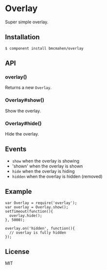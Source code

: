 # Overlay

  Super simple overlay.

## Installation

```
$ component install bmcmahen/overlay
```

## API

### overlay()

  Returns a new `Overlay`.

### Overlay#show()

  Show the overlay.

### Overlay#hide()

  Hide the overlay.


## Events

  - `show` when the overlay is showing
  - 'shown' when the overlay is shown
  - `hide` when the overlay is hiding
  - `hidden` when the overlay is hidden (removed)

## Example
```
var Overlay = require('overlay');
var overlay = Overlay.show();
setTimeout(function(){
  overlay.hide();
}, 5000);

overlay.on('hidden', function(){
  // overlay is fully hidden
});
```

## License

  MIT